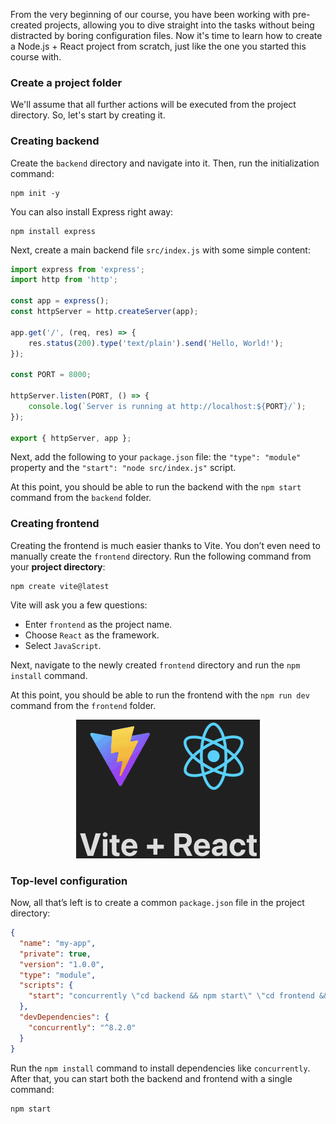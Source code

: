 From the very beginning of our course, you have been working with pre-created projects,
allowing you to dive straight into the tasks without being distracted by boring configuration files.
Now it's time to learn how to create a Node.js + React project from scratch, 
just like the one you started this course with.

### Create a project folder
We'll assume that all further actions will be executed from the project directory.
So, let's start by creating it.

### Creating backend
Create the `backend` directory and navigate into it.
Then, run the initialization command:
```shell
npm init -y
```
You can also install Express right away:
```shell
npm install express
```

Next, create a main backend file `src/index.js` with some simple content:
```js
import express from 'express';
import http from 'http';

const app = express();
const httpServer = http.createServer(app);

app.get('/', (req, res) => {
    res.status(200).type('text/plain').send('Hello, World!');
});

const PORT = 8000;

httpServer.listen(PORT, () => {
    console.log(`Server is running at http://localhost:${PORT}/`);
});

export { httpServer, app };
```
Next, add the following to your `package.json` file: the `"type": "module"` property and the `"start": "node src/index.js"` script.

At this point, you should be able to run the backend with the `npm start` command from the `backend` folder.

### Creating frontend
Creating the frontend is much easier thanks to Vite. You don’t even need to manually create the `frontend` directory.
Run the following command from your **project directory**:
```shell
npm create vite@latest
```
Vite will ask you a few questions:
- Enter `frontend` as the project name.
- Choose `React` as the framework.
- Select `JavaScript`.

Next, navigate to the newly created `frontend` directory and run the `npm install` command.

At this point, you should be able to run the frontend with the `npm run dev` command from the `frontend` folder.

<div style="text-align: center; max-width: 500px; margin: 0 auto;">
<img src="images/vite_react.gif" alt="Vite + React">
</div>

### Top-level configuration
Now, all that’s left is to create a common `package.json` file in the project directory:
```json
{
  "name": "my-app",
  "private": true,
  "version": "1.0.0",
  "type": "module",
  "scripts": {
    "start": "concurrently \"cd backend && npm start\" \"cd frontend && npm run dev\""
  },
  "devDependencies": {
    "concurrently": "^8.2.0"
  }
}
```

Run the `npm install` command to install dependencies like `concurrently`.
After that, you can start both the backend and frontend with a single command:
```shell
npm start
```
